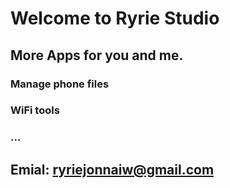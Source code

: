 # Welcome to Ryrie Studio

## More Apps for you and me.
### Manage phone files
### WiFi tools
### ...

## Emial: ryriejonnaiw@gmail.com
